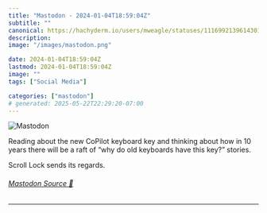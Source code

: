 ```yaml
---
title: "Mastodon - 2024-01-04T18:59:04Z"
subtitle: ""
canonical: https://hachyderm.io/users/mweagle/statuses/111699213961430156
description:
image: "/images/mastodon.png"

date: 2024-01-04T18:59:04Z
lastmod: 2024-01-04T18:59:04Z
image: ""
tags: ["Social Media"]

categories: ["mastodon"]
# generated: 2025-05-22T22:29:20-07:00
---
```

![Mastodon](/images/mastodon.png)

<p>Reading about the new CoPilot keyboard key and thinking about how in 10 years there will be a raft of “why do old keyboards have this key?” stories.</p><p>Scroll Lock sends its regards.</p>


###### [Mastodon Source 🐘](https://hachyderm.io/@mweagle/111699213961430156)

___
